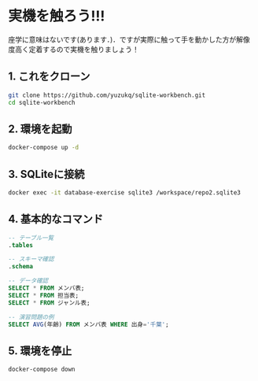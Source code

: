 # 実機を触ろう!!!
座学に意味はないです(あります．)．ですが実際に触って手を動かした方が解像度高く定着するので実機を触りましょう！

## 1. これをクローン
```bash
git clone https://github.com/yuzukq/sqlite-workbench.git
cd sqlite-workbench
```

## 2. 環境を起動

```bash
docker-compose up -d
```

## 3. SQLiteに接続

```bash
docker exec -it database-exercise sqlite3 /workspace/repo2.sqlite3
```

## 4. 基本的なコマンド

```sql
-- テーブル一覧
.tables

-- スキーマ確認
.schema

-- データ確認
SELECT * FROM メンバ表;
SELECT * FROM 担当表;
SELECT * FROM ジャンル表;

-- 演習問題の例
SELECT AVG(年齢) FROM メンバ表 WHERE 出身='千葉';
```

## 5. 環境を停止

```bash
docker-compose down
```
